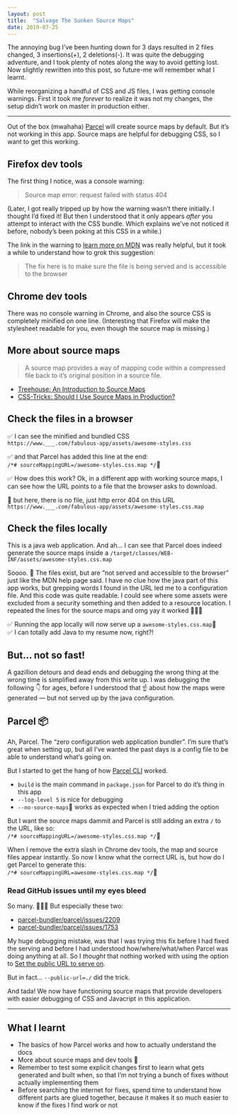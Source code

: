 ```yaml
---
layout: post
title:  "Salvage The Sunken Source Maps"
date: 2019-07-25
---
```


The annoying bug I’ve been hunting down for 3 days resulted in 2&nbsp;files changed, 3&nbsp;insertions(+), 2&nbsp;deletions(-). It was quite the debugging adventure, and I took plenty of notes along the way to avoid getting lost. Now slightly rewritten into this post, so future-me will remember what I learnt.

While reorganizing a handful of CSS and JS files, I was getting console warnings. First it took me _forever_ to realize it was not my changes, the setup didn’t work on master in production either.

---

Out of the box (mwahaha) [Parcel](https://parceljs.org/) will create source maps by default. But it’s not working in this app. Source maps are helpful for debugging CSS, so I want to get this working.

## Firefox dev tools

The first thing I notice, was a console warning:

> Source map error: request failed with status 404

(Later, I got really tripped up by how the warning wasn’t there initially. I thought I’d fixed it! But then I understood that it only appears _after_ you attempt to interact with the CSS bundle. Which explains we’ve not noticed it before, nobody’s been poking at this CSS in a while.)

The link in the warning to [learn more on MDN](https://developer.mozilla.org/en-US/docs/Tools/Debugger/Source_map_errors) was really helpful, but it took a while to understand how to grok this suggestion:

> The fix here is to make sure the file is being served and is accessible to the browser

## Chrome dev tools

There was no console warning in Chrome, and also the source CSS is completely minified on one line. (Interesting that Firefox will make the stylesheet readable for you, even though the source map is missing.)

## More about source maps

> A source map provides a way of mapping code within a compressed file back to it’s original position in a source file.

* [Treehouse: An Introduction to Source Maps](https://blog.teamtreehouse.com/introduction-source-maps)
* [CSS-Tricks: Should I Use Source Maps in Production? ](https://css-tricks.com/should-i-use-source-maps-in-production/)

## Check the files in a browser

✅ I can see the minified and bundled CSS<br>
`https://www.___.com/fabulous-app/assets/awesome-styles.css`

✅ and that Parcel has added this line at the end:<br>
`/*# sourceMappingURL=/awesome-styles.css.map */`

✅ How does this work? Ok, in a different app with working source maps, I can see how the URL points to a file that the browser asks to download.

🚫 but here, there is no file, just http error 404 on this URL<br>
`https://www.___.com/fabulous-app/assets/awesome-styles.css.map`

## Check the files locally

This is a java web application. And ah… I can see that Parcel does indeed generate the source maps inside a `/target/classes/WEB-INF/assets/awesome-styles.css.map`

Soooo. 🤔 The files exist, but are “not served and accessible to the browser” just like the MDN help page said. I have no clue how the java part of this app works, but grepping words I found in the URL led me to a configuration file. And this code was quite readable. I could see where some assets were excluded from a security something and then added to a resource location. I repeated the lines for the source maps and omg yay it worked 🥳🥳🥳

✅ Running the app locally will now serve up a `awesome-styles.css.map` <br>
✅ I can totally add Java to my resume now, right?!

## But… not so fast!

A gazillion detours and dead ends and debugging the wrong thing at the wrong time is simplified away from this write up. I was debugging the following 👇 for ages, before I understood that ☝️ about how the maps were generated — but not served up by the java configuration.

## Parcel 📦

Ah, Parcel. The “zero configuration web application bundler”. I’m sure that’s great when setting up, but all I’ve wanted the past days is a config file to be able to understand what’s going on.

But I started to get the hang of how [Parcel CLI](https://parceljs.org/cli.html) worked.

* `build` is the main command in `package.json` for Parcel to do it’s thing in this app
* `--log-level 5` is nice for debugging
* `--no-source-maps` works as expected when I tried adding the option

But I want the source maps dammit and Parcel is still adding an extra `/` to the URL, like so:<br>
`/*# sourceMappingURL=/awesome-styles.css.map */`

When I remove the extra slash in Chrome dev tools, the map and source files appear instantly. So now I know what the correct URL is, but how do I get Parcel to generate this:<br>
`/*# sourceMappingURL=awesome-styles.css.map */`

### Read GitHub issues until my eyes bleed

So many. 👀👀👀 But especially these two:

* [parcel-bundler/parcel/issues/2209](https://github.com/parcel-bundler/parcel/issues/2209)
* [parcel-bundler/parcel/issues/1753](https://github.com/parcel-bundler/parcel/issues/1753)

My huge debugging mistake, was that I was trying this fix before I had fixed the serving and before I had understood how/where/what/when Parcel was doing anything at all. So I _thought_ that nothing worked with using the option to [Set the public URL to serve on](https://parceljs.org/cli.html#set-the-public-url-to-serve-on).

But in fact… `--public-url=./` did the trick.

And tada! We now have functioning source maps that provide developers with easier debugging of CSS and Javacript in this application.

---

## What I learnt

* The basics of how Parcel works and how to actually understand the docs
* More about source maps and dev tools 🔨
* Remember to test some explicit changes first to learn what gets generated and built when, so that I’m not trying a bunch of fixes without actually implementing them
* Before searching the internet for fixes, spend time to understand how different parts are glued together, because it makes it so much easier to know if the fixes I find work or not
